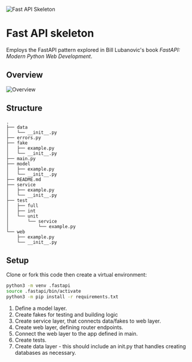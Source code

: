 ![Fast API Skeleton](https://github.com/user-attachments/assets/897da9ea-c0cb-42c1-a746-f8cf72431692)

# Fast API skeleton
Employs the FastAPI pattern explored in Bill Lubanovic's book _FastAPI: Modern Python Web Development_.

## Overview
![Overview](https://github.com/user-attachments/assets/3e7e572d-12c7-44f9-a5d5-695e50eeaa6b)

## Structure

    .
    ├── data
    │   └── __init__.py
    ├── errors.py
    ├── fake
    │   ├── example.py
    │   └── __init__.py
    ├── main.py
    ├── model
    │   ├── example.py
    │   └── __init__.py
    ├── README.md
    ├── service
    │   ├── example.py
    │   └── __init__.py
    ├── test
    │   ├── full
    │   ├── int
    │   └── unit
    │       └── service
    │           └── example.py
    └── web
        ├── example.py
        └── __init__.py

## Setup

Clone or fork this code then create a virtual environment:

```bash
python3 -m venv .fastapi
source .fastapi/bin/activate
python3 -m pip install -r requirements.txt
```

1. Define a model layer.
2. Create fakes for testing and building logic
3. Create service layer, that connects data/fakes to web layer.
4. Create web layer, defining router endpoints.
5. Connect the web layer to the app defined in main.
6. Create tests.
7. Create data layer - this should include an init.py that handles creating databases as necessary.
